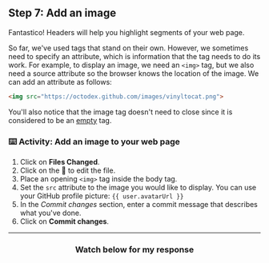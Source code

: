 ## Step 7: Add an image

Fantastico! Headers will help you highlight segments of your web page. 

So far, we've used tags that stand on their own. However, we sometimes need to specify an attribute, which is information that the tag needs to do its work. For example, to display an image, we need an `<img>` tag, but we also need a source attribute so the browser knows the location of the image. We can add an attribute as follows:

```html
<img src="https://octodex.github.com/images/vinyltocat.png">
```

You'll also notice that the image tag doesn't need to close since it is considered to be an [empty](https://www.w3schools.com/html/html_elements.asp) tag.

### :keyboard: Activity: Add an image to your web page

1. Click on **Files Changed**.
1. Click on the :pencil: to edit the file.
1. Place an opening `<img>` tag inside the body tag.
1. Set the `src` attribute to the image you would like to display. You can use your GitHub profile picture: `{{ user.avatarUrl }}`
1. In the _Commit changes_ section, enter a commit message that describes what you've done.
1. Click on **Commit changes**.

<hr>
<h3 align="center">Watch below for my response</h3>
